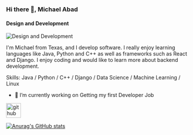 ### Hi there 👋, Michael Abad
#### Design and Development
![Design and Development](https://arturssmirnovs.github.io/github-profile-readme-generator/images/banner.png)

I'm Michael from Texas, and I develop software. I really enjoy learning languages like Java, Python and C++ as well as frameworks such as React and Django. I enjoy coding and would like to learn more about backend development.

Skills: Java / Python / C++ /  Django / Data Science / Machine Learning / Linux

- 🔭 I’m currently working on Getting my first Developer Job 

[<img src='https://cdn.jsdelivr.net/npm/simple-icons@3.0.1/icons/github.svg' alt='github' height='40'>](https://github.com/MichaelDAbadJr)  

[![Anurag's GitHub stats](https://github-readme-stats.vercel.app/api?username=michaeldabadjr)](https://github.com/anuraghazra/github-readme-stats)

